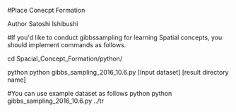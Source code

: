 #Place Conecpt Formation

Author Satoshi Ishibushi


#If you'd like to conduct gibbssampling for learning Spatial concepts, you should implement commands as follows.

cd Spacial_Concept_Formation/python/

python python gibbs_sampling_2016_10.6.py [Input dataset] [result directory name]

#You can use example dataset as follows
python python gibbs_sampling_2016_10.6.py ../tr	



